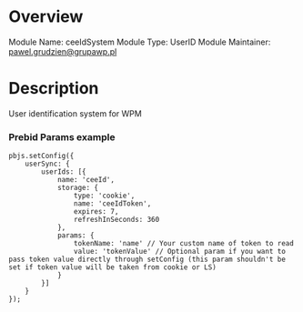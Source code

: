 # Overview

Module Name: ceeIdSystem
Module Type: UserID Module
Maintainer: pawel.grudzien@grupawp.pl

# Description

User identification system for WPM

### Prebid Params example

```
pbjs.setConfig({
    userSync: {
        userIds: [{
            name: 'ceeId',
            storage: {
                type: 'cookie',
                name: 'ceeIdToken',
                expires: 7,
                refreshInSeconds: 360
            },
            params: {
                tokenName: 'name' // Your custom name of token to read
                value: 'tokenValue' // Optional param if you want to pass token value directly through setConfig (this param shouldn't be set if token value will be taken from cookie or LS)
            }
        }]
    }
});
```
